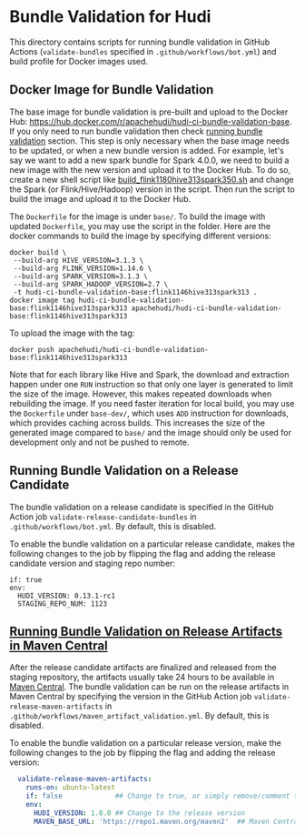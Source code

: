 <!--
* Licensed to the Apache Software Foundation (ASF) under one
* or more contributor license agreements.  See the NOTICE file
* distributed with this work for additional information
* regarding copyright ownership.  The ASF licenses this file
* to you under the Apache License, Version 2.0 (the
* "License"); you may not use this file except in compliance
* with the License.  You may obtain a copy of the License at
* 
* http://www.apache.org/licenses/LICENSE-2.0
* 
* Unless required by applicable law or agreed to in writing,
* software distributed under the License is distributed on an
* "AS IS" BASIS, WITHOUT WARRANTIES OR CONDITIONS OF ANY
* KIND, either express or implied.  See the License for the
* specific language governing permissions and limitations
* under the License.
-->

# Bundle Validation for Hudi

This directory contains scripts for running bundle validation in GitHub Actions (`validate-bundles`
specified in `.github/workflows/bot.yml`) and build profile for Docker images used.

## Docker Image for Bundle Validation

The base image for bundle validation is pre-built and upload to the Docker Hub:
https://hub.docker.com/r/apachehudi/hudi-ci-bundle-validation-base. If you only need to run bundle validation then 
check [running bundle validation](#running-bundle-validation-on-a-release-candidate) section. This step is only 
necessary when the base image needs to be updated, or when a new bundle version is added. For example, let's say we want 
to add a new spark bundle for Spark 4.0.0, we need to build a new image with the new version and upload it to the Docker 
Hub. To do so, create a new shell script like [build_flink1180hive313spark350.sh](base/build_flink1180hive313spark350.sh) 
and change the Spark (or Flink/Hive/Hadoop) version in the script. Then run the script to build the image and upload it 
to the Docker Hub.

The `Dockerfile` for the image is under `base/`. To build the image with updated `Dockerfile`, you may use the script in
the folder. Here are the docker commands to build the image by specifying different versions:

```shell
docker build \
 --build-arg HIVE_VERSION=3.1.3 \
 --build-arg FLINK_VERSION=1.14.6 \
 --build-arg SPARK_VERSION=3.1.3 \
 --build-arg SPARK_HADOOP_VERSION=2.7 \
 -t hudi-ci-bundle-validation-base:flink1146hive313spark313 .
docker image tag hudi-ci-bundle-validation-base:flink1146hive313spark313 apachehudi/hudi-ci-bundle-validation-base:flink1146hive313spark313
```

To upload the image with the tag:

```shell
docker push apachehudi/hudi-ci-bundle-validation-base:flink1146hive313spark313
```

Note that for each library like Hive and Spark, the download and extraction happen under one `RUN` instruction so that
only one layer is generated to limit the size of the image. However, this makes repeated downloads when rebuilding the
image. If you need faster iteration for local build, you may use the `Dockerfile` under `base-dev/`, which uses `ADD`
instruction for downloads, which provides caching across builds. This increases the size of the generated image compared
to `base/` and the image should only be used for development only and not be pushed to remote.

## Running Bundle Validation on a Release Candidate

The bundle validation on a release candidate is specified in the GitHub Action job `validate-release-candidate-bundles`
in `.github/workflows/bot.yml`. By default, this is disabled.

To enable the bundle validation on a particular release candidate, makes the following changes to the job by flipping the
flag and adding the release candidate version and staging repo number:

```shell
if: true
env:
  HUDI_VERSION: 0.13.1-rc1
  STAGING_REPO_NUM: 1123
```

## [Running Bundle Validation on Release Artifacts in Maven Central](#running-bundle-validation-on-release-artifacts-in-maven-central)

After the release candidate artifacts are finalized and released from the staging repository, the artifacts usually take
24 hours to be available in [Maven Central](https://repo1.maven.org/maven2/org/apache/hudi). The bundle validation can
be run on the release artifacts in Maven Central by specifying the version in the GitHub Action job
`validate-release-maven-artifacts` in `.github/workflows/maven_artifact_validation.yml`. By default, this is
disabled.

To enable the bundle validation on a particular release version, make the following changes to the job by flipping the
flag and adding the release version:

```yaml
  validate-release-maven-artifacts:
    runs-on: ubuntu-latest
    if: false             ## Change to true, or simply remove/comment this line
    env:
      HUDI_VERSION: 1.0.0 ## Change to the release version
      MAVEN_BASE_URL: 'https://repo1.maven.org/maven2'  ## Maven Central URL, no need to change unless necessary
```
